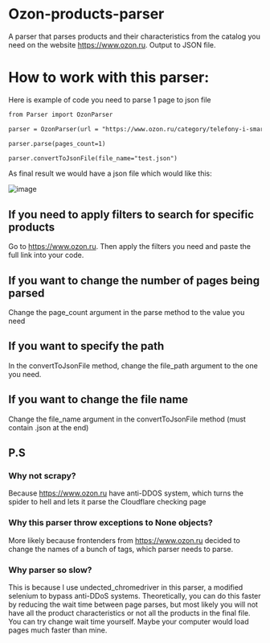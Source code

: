# Ozon-products-parser
A parser that parses products and their characteristics from the catalog you need on the website https://www.ozon.ru. Output to JSON file.

How to work with this parser:
================================

Here is example of code you need to parse 1 page to json file

```html
from Parser import OzonParser

parser = OzonParser(url = "https://www.ozon.ru/category/telefony-i-smart-chasy-15501/")

parser.parse(pages_count=1)

parser.convertToJsonFile(file_name="test.json")
```

As final result we would have a json file which would like this:

![image](https://github.com/Asikul1415/Ozon-products-parser/assets/83174848/67664e03-cd05-4557-badf-0b6d41655dd5)

If you need to apply filters to search for specific products
----------------------
Go to https://www.ozon.ru. Then apply the filters you need and paste the full link into your code.

If you want to change the number of pages being parsed
-----------------------
Change the page_count argument in the parse method to the value you need

If you want to specify the path
------------------------
In the convertToJsonFile method, change the file_path argument to the one you need.

If you want to change the file name
------------------------
Change the file_name argument in the convertToJsonFile method (must contain .json at the end)

P.S
-----------------
### Why not scrapy?
Because <https://www.ozon.ru> have anti-DDOS system, which turns the spider to hell and lets it parse the Cloudflare checking page

### Why this parser throw exceptions to None objects?
More likely because frontenders from <https://www.ozon.ru> decided to change the names of a bunch of tags, which parser needs to parse.

### Why parser so slow?
This is because I use undected_chromedriver in this parser, a modified selenium to bypass anti-DDoS systems. Theoretically, you can do this faster by reducing the wait time between page parses, but most likely you will not have all the product characteristics or not all the products in the final file. You can try change wait time yourself. Maybe your computer would load pages much faster than mine.
